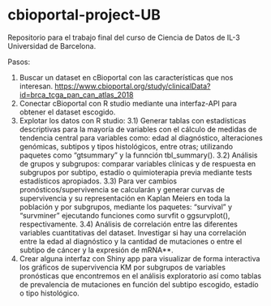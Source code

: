 # cbioportal-project-UB
Repositorio para el trabajo final del curso de Ciencia de Datos de IL-3 Universidad de Barcelona.

Pasos:
1) Buscar un dataset en cBioportal con las características que nos interesan. https://www.cbioportal.org/study/clinicalData?id=brca_tcga_pan_can_atlas_2018
2) Conectar cBioportal con R studio mediante una interfaz-API para obtener el dataset escogido.
3) Explotar los datos con R studio:
  3.1) Generar tablas con estadísticas descriptivas para la mayoría de variables con el cálculo de medidas de tendencia central para variables como: edad al diagnóstico, alteraciones genómicas, subtipos y tipos histológicos, entre otras; utilizando paquetes como “gtsummary” y la funnción tbl_summary().
  3.2) Análisis de grupos y subgrupos: comparar variables clínicas y de respuesta en subgrupos por subtipo, estadío o quimioterapia previa mediante tests estadísticos apropiados.
  3.3) Para ver cambios pronósticos/supervivencia se calcularán y generar curvas de supervivencia y su representación en Kaplan Meiers en toda la población y por subgrupos, mediante los paquetes: “survival” y “survminer” ejecutando funciones como survfit o ggsurvplot(), respectivamente.
  3.4) Análisis de correlación entre las diferentes variables cuantitativas del dataset. Investigar si hay una correlación entre la edad al diagnóstico y la cantidad de mutaciones o entre el subtipo de cáncer y la expresión de mRNA**.
4) Crear alguna interfaz con Shiny app para visualizar de forma interactiva los gráficos de supervivencia KM por subgrupos de variables pronósticas que encontremos en el análisis exploratorio así como tablas de prevalencia de mutaciones en función del subtipo escogido, estadío o tipo histológico.
